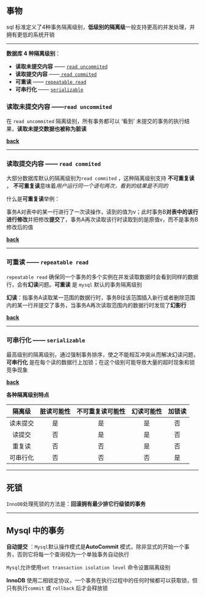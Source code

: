 ## 事物

sql  标准定义了4种事务隔离级别，**低级别的隔离级**一般支持更高的并发处理，并拥有更低的系统开销

----

<a name="level">**数据库 4 种隔离级别**：</a>

+ **读取未提交内容** —— <a href="#read_uncommited">`read uncommited`</a>
+ **读取提交内容** ——<a href="#read_commited"> `read commited`</a>
+ **可重读** —— <a href="#repeatable_read"> `repeatable read`</a>
+ **可串行化** —— <a href="#serializable">`serializable`</a>



### **读取未提交内容** ——<a name="read_uncommited">`read uncommited`</a>

在 `read uncommited` 隔离级别，所有事务都可以 ‘看到’ 未提交的事务的执行结果，**读取未提交数据也被称为脏读**

<a href="#level">**back**</a>

-----

### **读取提交内容** ——<a name="#read_commited"> `read commited`</a>

大部分数据库默认的隔离级别为`read commited` ，这种隔离级别支持  **不可重复读** ， **不可重复读**意味着*用户运行同一个语句两次，看到的结果是不同的*



什么是**可重复读**举例：

事务A对表中的某一行进行了一次读操作，读到的值为v；此时事务B**对表中的该行进行修改**并把修改**提交**了，事务A再次读取该行时读取到的是原值v，而不是事务B修改后的值



<a href="#level">**back**</a>

---

### **可重读** —— <a name="#repeatable_read"> `repeatable read`</a>

`repeatable read` 确保同一个事务的多个实例在并发读取数据时会看到同样的数据行，会有**幻读**问题。**可重读** 是 `mysql`  默认的事务隔离级别



**幻读**：指事务A读取某一范围的数据行时，事务B往该范围插入新行或者删除范围内的某一行并提交了事务，当事务A再次读取范围内的数据行时发现了**幻影行**

<a href="#level">**back**</a>

-----

### **可串行化** —— <a name="#serializable">`serializable`</a>

最高级别的隔离级别，通过强制事务排序，使之不能相互冲突从而解决幻读问题， **可串行化** 是在每个读的数据行上加锁；在这个级别可能导致大量的超时现象和锁竞争现象

<a href="#level">**back**</a>



**各种隔离级别特点**

| 隔离级  | 脏读可能性 | 不可重复读可能性 | 幻读可能性 | 加锁读  |
| :--: | :---: | :------: | :---: | :--: |
| 读未提交 |   是   |    是     |   是   |  否   |
| 读提交  |   否   |    是     |   是   |  否   |
| 重复读  |   否   |    否     |   是   |  否   |
| 可串行化 |   否   |    否     |   否   |  是   |

----



## 死锁

`InnoDB`处理死锁的方法是：**回滚拥有最少排它行级锁的事务**

---

## Mysql 中的事务



**自动提交** ：`Mysql`默认操作模式是**AutoCommit** 模式，除非显式的开始一个事务，否则它将每一个查询视为一个单独事务自动执行

`Mysql`允许使用`set transaction isolation level` 命令设置隔离级别



**InnoDB** 使用二相锁定协议，一个事务在执行过程中的任何时候都可以获取锁，但只有执行`commit` 或 `rollback` 后才会释放锁
